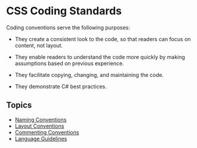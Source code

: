 # CSS Coding Standards
Coding conventions serve the following purposes:

- They create a consistent look to the code, so that readers can focus on content, not layout.

- They enable readers to understand the code more quickly by making assumptions based on previous experience.

- They facilitate copying, changing, and maintaining the code.

- They demonstrate C# best practices.

## Topics
- [Naming Conventions](Naming-Conventions.md)
- [Layout Conventions](Layout-Conventions.md)
- [Commenting Conventions](Commenting-Conventions.md)
- [Language Guidelines](Language-Guidelines.md)
